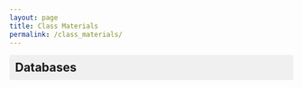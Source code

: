 ```yaml
---
layout: page
title: Class Materials
permalink: /class_materials/
---
```

<style>
.category-section {
  margin-bottom: 20px;
}

.category-header {
  cursor: pointer;
  padding: 10px;
  background-color: #f0f0f0;
  border-radius: 4px;
  margin-bottom: 10px;
}

.category-header h2 {
  margin: 0;
  font-size: 1.5em;
}

.subcategory {
  margin-left: 20px;
  margin-bottom: 15px;
}

.subcategory-header {
  font-size: 1.2em;
  margin-bottom: 10px;
  color: #333;
  cursor: pointer;
  padding: 5px;
  background-color: #f8f8f8;
  border-radius: 3px;
}

.post-item {
  margin-left: 40px;
  margin-bottom: 8px;
}

.post-item a {
  text-decoration: none;
  color: #0366d6;
}

.post-item a:hover {
  text-decoration: underline;
}

.collapsed {
  display: none;
}
</style>

<div id="materials-container">
  <!-- Databases Section -->
  <div class="category-section">
    <div class="category-header" onclick="toggleSection('databases-content')">
      <h2>Databases</h2>
    </div>
    <div id="databases-content" class="collapsed">
      <!-- English Section -->
      <div class="category-section">
        <div class="category-header" onclick="toggleSection('en-content')">
          <h2>EN</h2>
        </div>
        <div id="en-content" class="collapsed">
          <div class="subcategory">
            <div class="subcategory-header" onclick="toggleSection('en-lectures')">Lectures</div>
            <div id="en-lectures" class="collapsed">
              {% for post in site.categories.class_materials reversed %}
                {% if post.categories contains 'databases_en' and post.categories contains 'lecture' %}
                  <div class="post-item">
                    <a href="{{ post.url }}">{{ post.title }}</a>
                  </div>
                {% endif %}
              {% endfor %}
            </div>
          </div>
          
          <div class="subcategory">
            <div class="subcategory-header" onclick="toggleSection('en-practice')">Practice</div>
            <div id="en-practice" class="collapsed">
              {% for post in site.categories.class_materials reversed %}
                {% if post.categories contains 'databases_en' and post.categories contains 'practice' %}
                  <div class="post-item">
                    <a href="{{ post.url }}">{{ post.title }}</a>
                  </div>
                {% endif %}
              {% endfor %}
            </div>
          </div>
          
          <div class="subcategory">
            <div class="subcategory-header" onclick="toggleSection('en-assignments')">Assignments</div>
            <div id="en-assignments" class="collapsed">
              {% for post in site.categories.class_materials reversed %}
                {% if post.categories contains 'databases_en' and post.categories contains 'assignment' %}
                  <div class="post-item">
                    <a href="{{ post.url }}">{{ post.title }}</a>
                  </div>
                {% endif %}
              {% endfor %}
            </div>
          </div>
        </div>
      </div>

      <!-- Russian Section -->
      <div class="category-section">
        <div class="category-header" onclick="toggleSection('ru-content')">
          <h2>RU</h2>
        </div>
        <div id="ru-content" class="collapsed">
          <div class="subcategory">
            <div class="subcategory-header" onclick="toggleSection('ru-lectures')">Lectures</div>
            <div id="ru-lectures" class="collapsed">
              {% for post in site.categories.class_materials reversed %}
                {% if post.categories contains 'databases_ru' and post.categories contains 'lecture' %}
                  <div class="post-item">
                    <a href="{{ post.url }}">{{ post.title }}</a>
                  </div>
                {% endif %}
              {% endfor %}
            </div>
          </div>
          
          <div class="subcategory">
            <div class="subcategory-header" onclick="toggleSection('ru-practice')">Practice</div>
            <div id="ru-practice" class="collapsed">
              {% for post in site.categories.class_materials reversed %}
                {% if post.categories contains 'databases_ru' and post.categories contains 'practice' %}
                  <div class="post-item">
                    <a href="{{ post.url }}">{{ post.title }}</a>
                  </div>
                {% endif %}
              {% endfor %}
            </div>
          </div>
          
          <div class="subcategory">
            <div class="subcategory-header" onclick="toggleSection('ru-assignments')">Assignments</div>
            <div id="ru-assignments" class="collapsed">
              {% for post in site.categories.class_materials reversed %}
                {% if post.categories contains 'databases_ru' and post.categories contains 'assignment' %}
                  <div class="post-item">
                    <a href="{{ post.url }}">{{ post.title }}</a>
                  </div>
                {% endif %}
              {% endfor %}
            </div>
          </div>
        </div>
      </div>
    </div>
  </div>
</div>

{% include chat_component.html url="https://astounding-treacle-ae7505.netlify.app/.netlify/functions/lb_ai_girlfriend" %}

<script>
function toggleSection(sectionId) {
  const content = document.getElementById(sectionId);
  content.classList.toggle('collapsed');
}
</script>